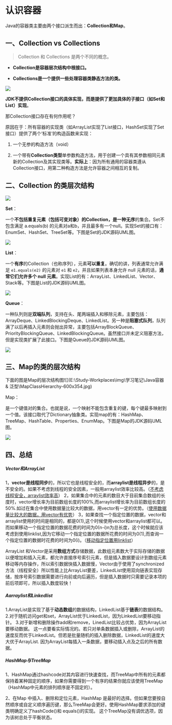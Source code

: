 # 认识容器

Java的容器类主要由两个接口派生而出：**Collection和Map**。

## 一、Collection vs Collections

> Collection 和 Collections 是两个不同的概念。

- **Collection是容器层次结构中根接口。**

- **Collections是一个提供一些处理容器类静态方法的类。**

![](img\CollectionVsCollections_thumb.jpg)

**JDK不提供Collection接口的具体实现，而是提供了更加具体的子接口（如Set和List）实现**。

那Collection接口存在有何作用呢？

原因在于：所有容器的实现类（如ArrayList实现了List接口，HashSet实现了Set接口）提供了两个‘标准’的构造函数来实现：

1. 一个无参的构造方法（void）

2. 一个带有**Collection类型**单参数构造方法，用于创建一个具有其参数相同元素新的Collection及其实现类等。**实际上**：因为所有通用的容器类遵从Collection接口，用第二种构造方法是允许容器之间相互的复制。

## 二、Collection 的类层次结构

![](img\java-collection-hierarchy.jpg)

**Set**：

​	一个**不包括重复元素（包括可变对象）**的Collection，是一种**无序**的集合。Set不包含满足 a.equals(b) 的元素对a和b，并且最多有一个null。实现Set的接口有：EnumSet、HashSet、TreeSet等。下图是Set的JDK源码UML图。

![](img\Set_thumb.jpg)

**List**：

一个**有序**的Collection（也称序列），元素**可以重复**。确切的讲，列表通常允许满足 `e1.equals(e2)` 的元素对 `e1` 和 `e2`，并且如果列表本身允许 null 元素的话，**通常它们允许多个 null 元素**。实现List的有：ArrayList、LinkedList、Vector、Stack等。下图是List的JDK源码UML图。

![](img\list_thumb.jpg)

**Queue**：

一种队列则是**双端队列**，支持在头、尾两端插入和移除元素，主要包括：ArrayDeque、LinkedBlockingDeque、LinkedList。另一种是**阻塞式队列**，队列满了以后再插入元素则会抛出异常，主要包括ArrayBlockQueue、PriorityBlockingQueue、LinkedBlockingQueue。虽然接口并未定义阻塞方法，但是实现类扩展了此接口。下图是Queue的JDK源码UML图。

![](img\queue.jpg)

## 三、Map的类的层次结构

下面的图是Map的层次结构图![](E:\Study-Workplaces\img\学习笔记\Java容器 & 泛型\MapClassHierarchy-600x354.jpg)

Map：

是一个键值对的集合。也就是说，一个映射不能包含重复的键，每个键最多映射到一个值。该接口取代了Dictionary抽象类。实现map的有：HashMap、TreeMap、HashTable、Properties、EnumMap。下图是Map的JDK源码UML图。

![](img\map_thumb.jpg)

## 四、总结

##### **Vector和ArrayList**

1，**vector是线程同步**的，所以它也是线程安全的，而**arraylist是线程异步**的，是不安全的。如果不考虑到线程的安全因素，一般用arraylist效率比较高。（<u>不考虑线程安全，arraylist效率高</u>）
2，如果集合中的元素的数目大于目前集合数组的长度时，vector增长率为目前数组长度的100%,而arraylist增长率为目前数组长度的50%.如过在集合中使用数据量比较大的数据，用vector有一定的优势。（<u>使用数据量比较大的数据，用vector有优势</u>）
3，如果查找一个指定位置的数据，vector和arraylist使用的时间是相同的，都是0(1),这个时候使用vector和arraylist都可以。而如果移动一个指定位置的数据花费的时间为0(n-i)n为总长度，这个时候就应该考虑到使用linklist,因为它移动一个指定位置的数据所花费的时间为0(1),而查询一个指定位置的数据时花费的时间为0(i)。（<u>移动指定位置用linklist</u>）

ArrayList 和Vector是采用**数组方式**存储数据，此数组元素数大于实际存储的数据以便增加和插入元素，都允许直接序号索引元素，但是插入数据要设计到数组元素移动等内存操作，所以索引数据快插入数据慢，Vector由于使用了synchronized方法（线程安全）所以性能上比ArrayList要差，LinkedList使用双向链表实现存储，按序号索引数据需要进行向前或向后遍历，但是插入数据时只需要记录本项的前后项即可，所以插入数度较快！



##### A**arraylist和Linkedlist**

1.ArrayList是实现了基于**动态数组**的数据结构，LinkedList基于**链表**的数据结构。
2.对于随机访问get和set，ArrayList优于LinkedList，因为LinkedList要移动指针。
3.对于新增和删除操作add和remove，LinedList比较占优势，因为ArrayList要移动数据。
这一点要看实际情况的。若只对单条数据插入或删除，ArrayList的速度反而优于LinkedList。但若是批量随机的插入删除数据，LinkedList的速度大大优于ArrayList. 因为ArrayList每插入一条数据，要移动插入点及之后的所有数据。



##### **HashMap与TreeMap**

1、HashMap通过hashcode对其内容进行快速查找，而TreeMap中所有的元素都保持着某种固定的顺序，如果你需要得到一个有序的结果你就应该使用TreeMap（HashMap中元素的排列顺序是不固定的）。

2、在Map 中插入、删除和定位元素，HashMap 是最好的选择。但如果您要按自然顺序或自定义顺序遍历键，那么TreeMap会更好。使用HashMap要求添加的键类明确定义了hashCode()和 equals()的实现。 这个TreeMap没有调优选项，因为该树总处于平衡状态。